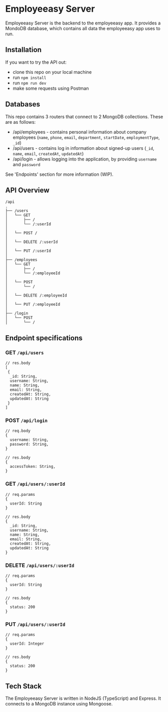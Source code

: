 # Employeeasy Server

Employeeasy Server is the backend to the employeeasy app. It provides a MondoDB database, which contains all data the employeeasy app uses to run.

## Installation

If you want to try the API out:

- clone this repo on your local machine
- run `npm install`
- run `npm run dev`
- make some requests using Postman

## Databases

This repo contains 3 routers that connect to 2 MongoDB collections. These are as follows:

- /api/employees - contains personal information about company employees (`name`, `phone`, `email`, `department`, `startDate`, `employmentType`, `_id`)
- /api/users - contains log in information about signed-up users (`_id`, `name`, `email`, `createdAt`, `updatedAt`)
- /api/login - allows logging into the application, by providing `username` and `password`

See 'Endpoints' section for more information (WIP).

## API Overview

```
/api
.
├── /users
│   └── GET
│       ├── /
│       └── /:userId
│
│   └── POST /
│
│   └── DELETE /:userId
│
│   └── PUT /:userId
│
├── /employees
│   └── GET
│       ├── /
│       └── /:employeeId
│
│   └── POST
│       └── /
│
│   └── DELETE /:employeeId
│
│   └── PUT /:employeeId
│
├── /login
│   └── POST
│       └── /

```

## Endpoint specifications

### GET `/api/users`

```
// res.body
[
 {
  _id: String,
  username: String,
  name: String,
  email: String,
  createdAt: String,
  updatedAt: String
 }
]
```

### POST `/api/login`

```
// req.body
{
  username: String,
  password: String,
}

// res.body
{
  accessToken: String,
}
```

### GET `/api/users/:userId`

```
// req.params
{
  userId: String
}

// res.body
{
  _id: String,
  username: String,
  name: String,
  email: String,
  createdAt: String,
  updatedAt: String
}
```

### DELETE `/api/users/:userId`

```
// req.params
{
  userId: String
}

// res.body
{
  status: 200
}
```

### PUT `/api/users/:userId`

```
// req.params
{
  userId: Integer
}

// res.body
{
  status: 200
}
```

## Tech Stack

The Employeeasy Server is written in NodeJS (TypeScript) and Express. It connects to a MongoDB instance using Mongoose.
